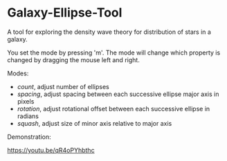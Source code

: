 # Galaxy-Ellipse-Tool

A tool for exploring the density wave theory for distribution of stars in a galaxy.

You set the mode by pressing 'm'. The mode will change which property is changed by dragging the mouse left and right.

Modes:
- *count*, adjust number of ellipses
- *spacing*, adjust spacing between each successive ellipse major axis in pixels
-	*rotation*, adjust rotational offset between each successive ellipse in radians
-	*squash*, adjust size of minor axis relative to major axis

Demonstration:

https://youtu.be/qR4oPYhbthc
